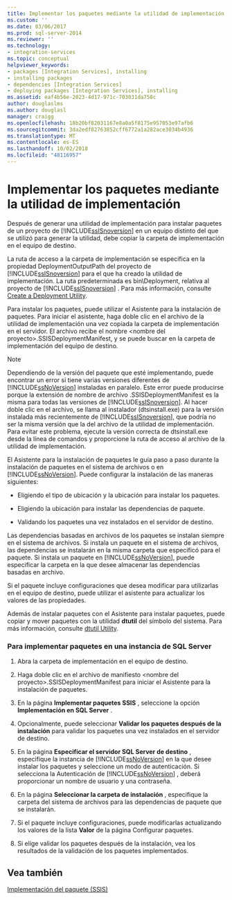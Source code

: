 ```yaml
---
title: Implementar los paquetes mediante la utilidad de implementación | Microsoft Docs
ms.custom: ''
ms.date: 03/06/2017
ms.prod: sql-server-2014
ms.reviewer: ''
ms.technology:
- integration-services
ms.topic: conceptual
helpviewer_keywords:
- packages [Integration Services], installing
- installing packages
- dependencies [Integration Services]
- deploying packages [Integration Services], installing
ms.assetid: eaf4b56e-2023-4d17-971c-703031da758c
author: douglaslms
ms.author: douglasl
manager: craigg
ms.openlocfilehash: 18b20bf82031167e8a0a5f8175e957053e97afb6
ms.sourcegitcommit: 3da2edf82763852cff6772a1a282ace3034b4936
ms.translationtype: MT
ms.contentlocale: es-ES
ms.lasthandoff: 10/02/2018
ms.locfileid: "48116957"
---
```

# <a name="deploy-packages-by-using-the-deployment-utility"></a>Implementar los paquetes mediante la utilidad de implementación
  Después de generar una utilidad de implementación para instalar paquetes de un proyecto de [!INCLUDE[ssISnoversion](../includes/ssisnoversion-md.md)] en un equipo distinto del que se utilizó para generar la utilidad, debe copiar la carpeta de implementación en el equipo de destino.  
  
 La ruta de acceso a la carpeta de implementación se especifica en la propiedad DeploymentOutputPath del proyecto de [!INCLUDE[ssISnoversion](../includes/ssisnoversion-md.md)] para el que ha creado la utilidad de implementación. La ruta predeterminada es bin\Deployment, relativa al proyecto de [!INCLUDE[ssISnoversion](../includes/ssisnoversion-md.md)] . Para más información, consulte [Create a Deployment Utility](../../2014/integration-services/create-a-deployment-utility.md).  
  
 Para instalar los paquetes, puede utilizar el Asistente para la instalación de paquetes. Para iniciar el asistente, haga doble clic en el archivo de la utilidad de implementación una vez copiada la carpeta de implementación en el servidor. El archivo recibe el nombre \<nombre del proyecto>.SSISDeploymentManifest, y se puede buscar en la carpeta de implementación del equipo de destino.  
  
> [!NOTE]  
>  Dependiendo de la versión del paquete que esté implementando, puede encontrar un error si tiene varias versiones diferentes de [!INCLUDE[ssNoVersion](../includes/ssnoversion-md.md)] instaladas en paralelo. Este error puede producirse porque la extensión de nombre de archivo .SSISDeploymentManifest es la misma para todas las versiones de [!INCLUDE[ssISnoversion](../includes/ssisnoversion-md.md)]. Al hacer doble clic en el archivo, se llama al instalador (dtsinstall.exe) para la versión instalada más recientemente de [!INCLUDE[ssISnoversion](../includes/ssisnoversion-md.md)], que podría no ser la misma versión que la del archivo de la utilidad de implementación. Para evitar este problema, ejecute la versión correcta de dtsinstall.exe desde la línea de comandos y proporcione la ruta de acceso al archivo de la utilidad de implementación.  
  
 El Asistente para la instalación de paquetes le guía paso a paso durante la instalación de paquetes en el sistema de archivos o en [!INCLUDE[ssNoVersion](../includes/ssnoversion-md.md)]. Puede configurar la instalación de las maneras siguientes:  
  
-   Eligiendo el tipo de ubicación y la ubicación para instalar los paquetes.  
  
-   Eligiendo la ubicación para instalar las dependencias de paquete.  
  
-   Validando los paquetes una vez instalados en el servidor de destino.  
  
 Las dependencias basadas en archivos de los paquetes se instalan siempre en el sistema de archivos. Si instala un paquete en el sistema de archivos, las dependencias se instalarán en la misma carpeta que especificó para el paquete. Si instala un paquete en [!INCLUDE[ssNoVersion](../includes/ssnoversion-md.md)], puede especificar la carpeta en la que desee almacenar las dependencias basadas en archivo.  
  
 Si el paquete incluye configuraciones que desea modificar para utilizarlas en el equipo de destino, puede utilizar el asistente para actualizar los valores de las propiedades.  
  
 Además de instalar paquetes con el Asistente para instalar paquetes, puede copiar y mover paquetes con la utilidad **dtutil** del símbolo del sistema. Para más información, consulte [dtutil Utility](dtutil-utility.md).  
  
### <a name="to-deploy-packages-to-an-instance-of-sql-server"></a>Para implementar paquetes en una instancia de SQL Server  
  
1.  Abra la carpeta de implementación en el equipo de destino.  
  
2.  Haga doble clic en el archivo de manifiesto \<nombre del proyecto>.SSISDeploymentManifest para iniciar el Asistente para la instalación de paquetes.  
  
3.  En la página **Implementar paquetes SSIS** , seleccione la opción **Implementación en SQL Server** .  
  
4.  Opcionalmente, puede seleccionar **Validar los paquetes después de la instalación** para validar los paquetes una vez instalados en el servidor de destino.  
  
5.  En la página **Especificar el servidor SQL Server de destino** , especifique la instancia de [!INCLUDE[ssNoVersion](../includes/ssnoversion-md.md)] en la que desee instalar los paquetes y seleccione un modo de autenticación. Si selecciona la Autenticación de [!INCLUDE[ssNoVersion](../includes/ssnoversion-md.md)] , deberá proporcionar un nombre de usuario y una contraseña.  
  
6.  En la página **Seleccionar la carpeta de instalación** , especifique la carpeta del sistema de archivos para las dependencias de paquete que se instalarán.  
  
7.  Si el paquete incluye configuraciones, puede modificarlas actualizando los valores de la lista **Valor** de la página Configurar paquetes.  
  
8.  Si elige validar los paquetes después de la instalación, vea los resultados de la validación de los paquetes implementados.  
  
## <a name="see-also"></a>Vea también  
 [Implementación del paquete &#40;SSIS&#41;](packages/legacy-package-deployment-ssis.md)  
  
  

